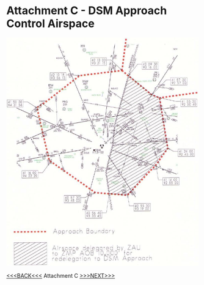# Attachment C - DSM Approach Control Airspace
![Attachment C](../images/c.jpg)

[<<<BACK<<<](attachment-b) Attachment C [>>>NEXT>>>](attachment-d.md)
